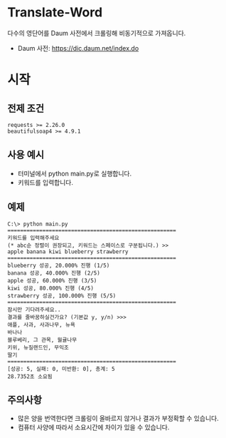 Translate-Word
=============
다수의 영단어를 Daum 사전에서 크롤링해 비동기적으로 가져옵니다.
* Daum 사전: https://dic.daum.net/index.do

시작
=============
전제 조건
-------------
```
requests >= 2.26.0
beautifulsoap4 >= 4.9.1
```

사용 예시
-------------

* 터미널에서 python main.py로 실행합니다.
* 키워드를 입력합니다.

예제
-------------
```
C:\> python main.py
=====================================================        
키워드를 입력해주세요
(* abc순 정렬이 권장되고, 키워드는 스페이스로 구분됩니다.) >>
apple banana kiwi blueberry strawberry 
=====================================================
blueberry 성공, 20.000% 진행 (1/5)
banana 성공, 40.000% 진행 (2/5)
apple 성공, 60.000% 진행 (3/5)
kiwi 성공, 80.000% 진행 (4/5)
strawberry 성공, 100.000% 진행 (5/5)
=====================================================
잠시만 기다려주세요..
결과를 줄바꿈하실건가요? (기본값 y, y/n) >>>
애플, 사과, 사과나무, 뉴욕 
바나나
블루베리, 그 관목, 월귤나무
키위, 뉴질랜드인, 무익조   
딸기
=====================================================
[성공: 5, 실패: 0, 미반환: 0], 총계: 5
28.7352초 소요됨
```

주의사항
-------------
* 많은 양을 번역한다면 크롤링이 올바르지 않거나 결과가 부정확할 수 있습니다.
* 컴퓨터 사양에 따라서 소요시간에 차이가 있을 수 있습니다.
